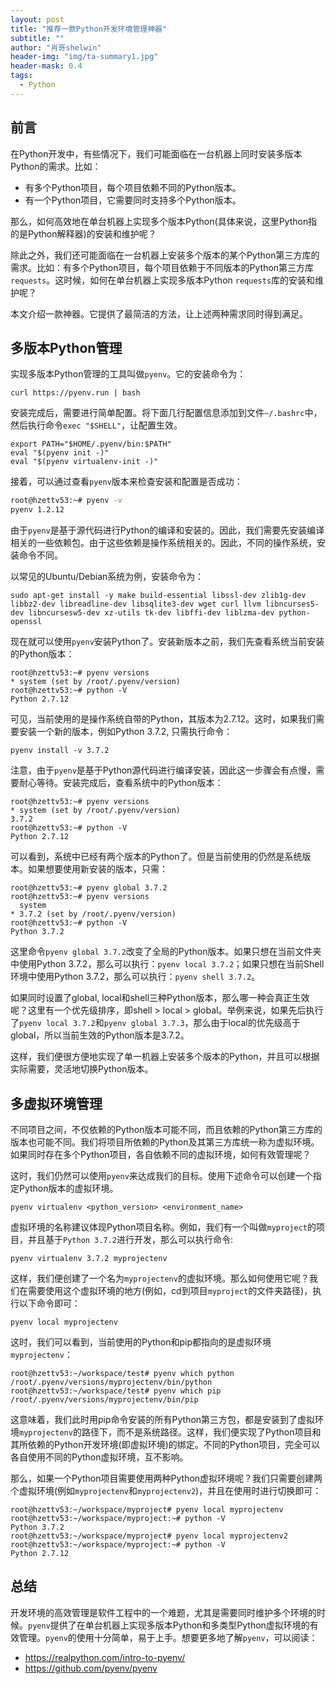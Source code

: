 ```yaml
---
layout: post
title: "推荐一款Python开发环境管理神器"
subtitle: ""
author: "肖哥shelwin"
header-img: "img/ta-summary1.jpg"
header-mask: 0.4
tags:
  - Python
---
```


## 前言
在Python开发中，有些情况下，我们可能面临在一台机器上同时安装多版本Python的需求。比如：
- 有多个Python项目，每个项目依赖不同的Python版本。
- 有一个Python项目，它需要同时支持多个Python版本。
  
那么，如何高效地在单台机器上实现多个版本Python(具体来说，这里Python指的是Python解释器)的安装和维护呢？

除此之外，我们还可能面临在一台机器上安装多个版本的某个Python第三方库的需求。比如：有多个Python项目，每个项目依赖于不同版本的Python第三方库`requests`。这时候，如何在单台机器上实现多版本Python `requests`库的安装和维护呢？

本文介绍一款神器。它提供了最简洁的方法，让上述两种需求同时得到满足。
## 多版本Python管理
实现多版本Python管理的工具叫做`pyenv`。它的安装命令为：
```shell
curl https://pyenv.run | bash
```
安装完成后，需要进行简单配置。将下面几行配置信息添加到文件`~/.bashrc`中，然后执行命令`exec "$SHELL"`，让配置生效。

```shell
export PATH="$HOME/.pyenv/bin:$PATH"
eval "$(pyenv init -)"
eval "$(pyenv virtualenv-init -)"
```
接着，可以通过查看`pyenv`版本来检查安装和配置是否成功：
```sh
root@hzettv53:~# pyenv -v
pyenv 1.2.12
```
由于`pyenv`是基于源代码进行Python的编译和安装的。因此，我们需要先安装编译相关的一些依赖包。由于这些依赖是操作系统相关的。因此，不同的操作系统，安装命令不同。

以常见的Ubuntu/Debian系统为例，安装命令为：
```shell
sudo apt-get install -y make build-essential libssl-dev zlib1g-dev libbz2-dev libreadline-dev libsqlite3-dev wget curl llvm libncurses5-dev libncursesw5-dev xz-utils tk-dev libffi-dev liblzma-dev python-openssl
```
现在就可以使用`pyenv`安装Python了。安装新版本之前，我们先查看系统当前安装的Python版本：
```shell
root@hzettv53:~# pyenv versions
* system (set by /root/.pyenv/version)
root@hzettv53:~# python -V
Python 2.7.12
```
可见，当前使用的是操作系统自带的Python，其版本为2.7.12。这时，如果我们需要安装一个新的版本，例如Python 3.7.2, 只需执行命令：
```shell
pyenv install -v 3.7.2
```
注意，由于`pyenv`是基于Python源代码进行编译安装，因此这一步骤会有点慢，需要耐心等待。安装完成后，查看系统中的Python版本：
```shell
root@hzettv53:~# pyenv versions
* system (set by /root/.pyenv/version)
3.7.2
root@hzettv53:~# python -V
Python 2.7.12
```
可以看到，系统中已经有两个版本的Python了。但是当前使用的仍然是系统版本。如果想要使用新安装的版本，只需：
```shell
root@hzettv53:~# pyenv global 3.7.2
root@hzettv53:~# pyenv versions
  system
* 3.7.2 (set by /root/.pyenv/version)
root@hzettv53:~# python -V
Python 3.7.2
```
这里命令`pyenv global 3.7.2`改变了全局的Python版本。如果只想在当前文件夹中使用Python 3.7.2，那么可以执行：`pyenv local 3.7.2`；如果只想在当前Shell环境中使用Python 3.7.2，那么可以执行：`pyenv shell 3.7.2`。

如果同时设置了global, local和shell三种Python版本，那么哪一种会真正生效呢？这里有一个优先级排序，即shell > local > global。举例来说，如果先后执行了`pyenv local 3.7.2`和`pyenv global 3.7.3`，那么由于local的优先级高于global，所以当前生效的Python版本是3.7.2。

这样，我们便很方便地实现了单一机器上安装多个版本的Python，并且可以根据实际需要，灵活地切换Python版本。
## 多虚拟环境管理
不同项目之间，不仅依赖的Python版本可能不同，而且依赖的Python第三方库的版本也可能不同。我们将项目所依赖的Python及其第三方库统一称为虚拟环境。如果同时存在多个Python项目，各自依赖不同的虚拟环境，如何有效管理呢？

这时，我们仍然可以使用`pyenv`来达成我们的目标。使用下述命令可以创建一个指定Python版本的虚拟环境。
```shell
pyenv virtualenv <python_version> <environment_name>
```
虚拟环境的名称建议体现Python项目名称。例如，我们有一个叫做`myproject`的项目，并且基于`Python 3.7.2`进行开发，那么可以执行命令:
```shell
pyenv virtualenv 3.7.2 myprojectenv
```
这样，我们便创建了一个名为`myprojectenv`的虚拟环境。那么如何使用它呢？我们在需要使用这个虚拟环境的地方(例如，cd到项目`myproject`的文件夹路径)，执行以下命令即可：
```shell
pyenv local myprojectenv
```
这时，我们可以看到，当前使用的Python和pip都指向的是虚拟环境`myprojectenv`：
```shell
root@hzettv53:~/workspace/test# pyenv which python
/root/.pyenv/versions/myprojectenv/bin/python
root@hzettv53:~/workspace/test# pyenv which pip
/root/.pyenv/versions/myprojectenv/bin/pip
```
这意味着，我们此时用pip命令安装的所有Python第三方包，都是安装到了虚拟环境`myprojectenv`的路径下，而不是系统路径。这样，我们便实现了Python项目和其所依赖的Python开发环境(即虚拟环境)的绑定。不同的Python项目，完全可以各自使用不同的Python虚拟环境，互不影响。

那么，如果一个Python项目需要使用两种Python虚拟环境呢？我们只需要创建两个虚拟环境(例如`myprojectenv`和`myprojectenv2`)，并且在使用时进行切换即可：
```shell
root@hzettv53:~/workspace/myproject# pyenv local myprojectenv
root@hzettv53:~/workspace/myproject:~# python -V
Python 3.7.2
root@hzettv53:~/workspace/myproject# pyenv local myprojectenv2
root@hzettv53:~/workspace/myproject:~# python -V
Python 2.7.12
```
## 总结
开发环境的高效管理是软件工程中的一个难题，尤其是需要同时维护多个环境的时候。`pyenv`提供了在单台机器上实现多版本Python和多类型Python虚拟环境的有效管理。`pyenv`的使用十分简单，易于上手。想要更多地了解`pyenv`，可以阅读：
 - https://realpython.com/intro-to-pyenv/
 - https://github.com/pyenv/pyenv